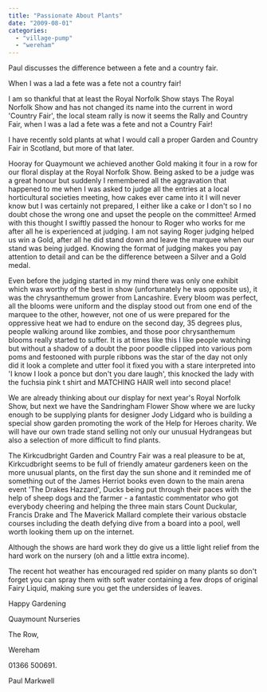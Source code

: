 ```yaml
---
title: "Passionate About Plants"
date: "2009-08-01"
categories: 
  - "village-pump"
  - "wereham"
---
```


Paul discusses the difference between a fete and a country fair.

When I was a lad a fete was a fete not a country fair!

I am so thankful that at least the Royal Norfolk Show stays The Royal Norfolk Show and has not changed its name into the current in word 'Country Fair', the local steam rally is now it seems the Rally and Country Fair, when I was a lad a fete was a fete and not a Country Fair!

I have recently sold plants at what I would call a proper Garden and Country Fair in Scotland, but more of that later.

Hooray for Quaymount we achieved another Gold making it four in a row for our floral display at the Royal Norfolk Show. Being asked to be a judge was a great honour but suddenly I remembered all the aggravation that happened to me when I was asked to judge all the entries at a local horticultural societies meeting, how cakes ever came into it I will never know but I was certainly not prepared, I either like a cake or I don't so I no doubt chose the wrong one and upset the people on the committee! Armed with this thought I swiftly passed the honour to Roger who works for me after all he is experienced at judging. I am not saying Roger judging helped us win a Gold, after all he did stand down and leave the marquee when our stand was being judged. Knowing the format of judging makes you pay attention to detail and can be the difference between a Silver and a Gold medal.

Even before the judging started in my mind there was only one exhibit which was worthy of the best in show (unfortunately he was opposite us), it was the chrysanthemum grower from Lancashire. Every bloom was perfect, all the blooms were uniform and the display stood out from one end of the marquee to the other, however, not one of us were prepared for the oppressive heat we had to endure on the second day, 35 degrees plus, people walking around like zombies, and those poor chrysanthemum blooms really started to suffer. It is at times like this I like people watching but without a shadow of a doubt the poor poodle clipped into various pom poms and festooned with purple ribbons was the star of the day not only did it look a complete and utter fool it fixed you with a stare interpreted into 'I know I look a ponce but don't you dare laugh', this knocked the lady with the fuchsia pink t shirt and MATCHING HAIR well into second place!

We are already thinking about our display for next year's Royal Norfolk Show, but next we have the Sandringham Flower Show where we are lucky enough to be supplying plants for designer Jody Lidgard who is building a special show garden promoting the work of the Help for Heroes charity. We will have our own trade stand selling not only our unusual Hydrangeas but also a selection of more difficult to find plants.

The Kirkcudbright Garden and Country Fair was a real pleasure to be at, Kirkcudbright seems to be full of friendly amateur gardeners keen on the more unusual plants, on the first day the sun shone and it reminded me of something out of the James Herriot books even down to the main arena event 'The Drakes Hazzard', Ducks being put through their paces with the help of sheep dogs and the farmer - a fantastic commentator who got everybody cheering and helping the three main stars Count Duckular, Francis Drake and The Maverick Mallard complete their various obstacle courses including the death defying dive from a board into a pool, well worth looking them up on the internet.

Although the shows are hard work they do give us a little light relief from the hard work on the nursery (oh and a little extra income).

The recent hot weather has encouraged red spider on many plants so don't forget you can spray them with soft water containing a few drops of original Fairy Liquid, making sure you get the undersides of leaves.

Happy Gardening

Quaymount Nurseries

The Row,

Wereham

01366 500691.

Paul Markwell
